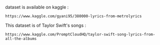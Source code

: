 dataset is available on kaggle :


		
	https://www.kaggle.com/gyani95/380000-lyrics-from-metrolyrics



This dataset is of Taylor Swift's songs :

	https://www.kaggle.com/PromptCloudHQ/taylor-swift-song-lyrics-from-all-the-albums
